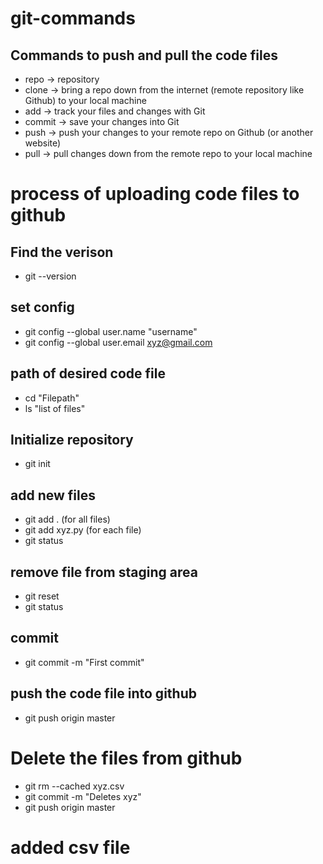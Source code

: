 # git-commands
## Commands to push and pull the code files 
* repo -> repository
* clone -> bring a repo down from the internet (remote repository like Github) to your local machine
* add -> track your files and changes with Git
* commit -> save your changes into Git
* push -> push your changes to your remote repo on Github (or another website)
* pull -> pull changes down from the remote repo to your local machine

# process of uploading code files to github
## Find the verison
* git --version
## set config 
* git config --global user.name "username"
* git config --global user.email xyz@gmail.com
## path of desired code file
* cd "Filepath"
* ls "list of files"
## Initialize repository
* git init
## add new files
* git add . (for all files)
* git add xyz.py (for each file)
* git status
## remove file from staging area
* git reset
* git status
## commit 
* git commit -m "First commit"

## push the code file into github
* git push origin master

# Delete the files from github
* git rm --cached xyz.csv
* git commit -m "Deletes xyz"
* git push origin master



# added csv file



